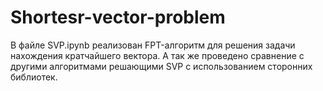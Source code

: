 # Shortesr-vector-problem

В файле SVP.ipynb реализован FPT-алгоритм для решения задачи нахождения кратчайшего вектора. 
А так же проведено сравнение с другими алгоритмами решающими SVP с использованием сторонних библиотек.
